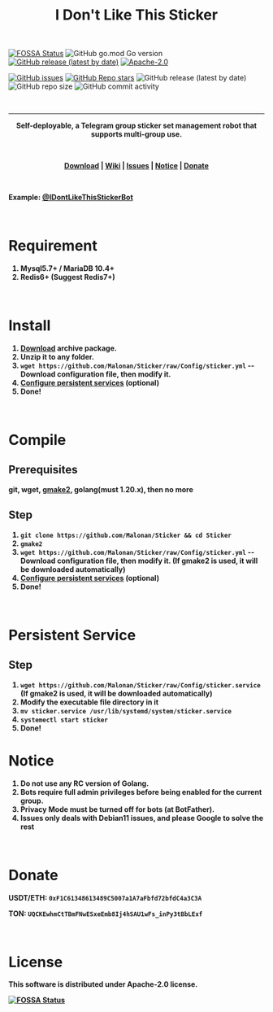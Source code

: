 # <center><strong>I Don't Like This Sticker</strong></center>
 
<br>

[![FOSSA Status](https://app.fossa.com/api/projects/git%2Bgithub.com%2FMalonan%2FSticker.svg?type=small)](https://app.fossa.com/projects/git%2Bgithub.com%2FMalonan%2FSticker?ref=badge_smail)
![GitHub go.mod Go version](https://img.shields.io/github/go-mod/go-version/Malonan/Sticker?label=Go%20Version&style=flat-square)
[![GitHub release (latest by date)](https://img.shields.io/github/v/release/Malonan/Sticker?label=Release%20Version&style=flat-square)](https://github.com/Malonan/Sticker/release)
[![Apache-2.0](https://img.shields.io/github/license/Malonan/Sticker?style=flat-square)](https://github.com/Malonan/Sticker/blob/master/LICENSE)

[![GitHub issues](https://img.shields.io/github/issues/Malonan/Sticker?label=Sticker%20Issues&style=flat-square)](https://github.com/Malonan/Sticker/issues)
[![GitHub Repo stars](https://img.shields.io/github/stars/Malonan/Sticker?label=Stars&style=flat-square)](https://github.com/Malonan/Sticker/stargazers)
![GitHub release (latest by date)](https://img.shields.io/github/downloads/Malonan/Sticker/latest/total?label=Downloads%40Latest&style=flat-square)
![GitHub repo size](https://img.shields.io/github/repo-size/Malonan/Sticker?style=flat-square)
![GitHub commit activity](https://img.shields.io/github/commit-activity/m/Malonan/Sticker?style=flat-square)

<br>

---

<p align="center"><strong>Self-deployable, a Telegram group sticker set management robot that supports multi-group use.<strong></p>


<br>
<p align="center"><a href="https://github.com/Malonan/Sticker/releases">Download</a> | <a href="https://github.com/Malonan/Sticker/tree/master/wiki">Wiki</a> | <a href="https://github.com/Malonan/Sticker/issues">Issues</a> | <a href="#notice">Notice</a> | <a href="#donate">Donate</a> </p>


<br>

Example: <a href="https://t.me/IDontLikeThisStickerBot">@IDontLikeThisStickerBot</a>


<br>

# Requirement

1. Mysql5.7+ / MariaDB 10.4+
2. Redis6+ (Suggest Redis7+)

<br>

# Install

1. [Download](https://github.com/Malonan/Sticker/releases) archive package.
2. Unzip it to any folder.
3. `wget https://github.com/Malonan/Sticker/raw/Config/sticker.yml` -- Download configuration file, then modify it.
4. [Configure persistent services](#persistent-service) (optional)
5. Done!

<br>

# Compile

## Prerequisites

git, wget, [gmake2](https://github.com/3JoB/gmake2), golang(must 1.20.x), then no more
<br>

## Step
1. `git clone https://github.com/Malonan/Sticker && cd Sticker`
2. `gmake2`
3. `wget https://github.com/Malonan/Sticker/raw/Config/sticker.yml` -- Download configuration file, then modify it. (If gmake2 is used, it will be downloaded automatically)
4. [Configure persistent services](#persistent-service) (optional)
5. Done!

<br>

# Persistent Service
## Step

1. `wget https://github.com/Malonan/Sticker/raw/Config/sticker.service` (If gmake2 is used, it will be downloaded automatically)
2. Modify the executable file directory in it
3. `mv sticker.service /usr/lib/systemd/system/sticker.service`
4. `systemectl start sticker`
5. Done!

# Notice

1. Do not use any RC version of Golang.
2. Bots require full admin privileges before being enabled for the current group.
3. Privacy Mode must be turned off for bots (at BotFather).
4. Issues only deals with Debian11 issues, and please Google to solve the rest


<br>

# Donate

USDT/ETH: `0xF1C61348613489C5007a1A7aFbfd72bfdC4a3C3A`

TON: `UQCKEwhmCtTBmFNwESxeEmb8Ij4hSAU1wFs_inPy3tBbLExf`


<br>

# License
This software is distributed under Apache-2.0 license.

[![FOSSA Status](https://app.fossa.com/api/projects/git%2Bgithub.com%2FMalonan%2FSticker.svg?type=large)](https://app.fossa.com/projects/git%2Bgithub.com%2FMalonan%2FSticker?ref=badge_large)